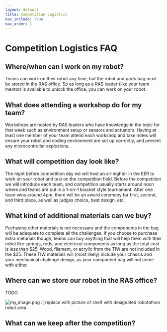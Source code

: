 ```yaml
---
layout: default
title: Competition Logistics
nav_include: true
nav_order: 1
---
```


# Competition Logistics FAQ

## Where/when can I work on my robot?
Teams can work on their robot any time, but the robot and parts bag must be stored in the RAS office. So as long as a RAS leader (like your team mentor) is available to unlock the office, you can work on your robot.

## What does attending a workshop do for my team?
Workshops are hosted by RAS leaders who have knowledge in the topic for that week such as environment setup or sensors and actuators. Having at least one member of your team attend each workshop and take notes will ensure your robot and coding environment are set up correctly, and prevent any microcontroller explosions.

## What will competition day look like?
The night before competition day we will host an all-nighter in the EER to work on your robot and test on the competition field. Before the competition we will introduce each team, and competition usually starts around noon where and teams are put in a 1-on-1 bracket style tournament. After one team wins around 4pm, there will be an award ceremony for first, second, and third place, as well as judges choice, best design, etc. 

## What kind of additional materials can we buy?
Puchasing other materials is not necessary and the components in the bag will be adequate to complete all the challenges. If you choose to purchase extra metarials though, teams can buy anything that will help them with their robot like springs, rods, and electrical components as long as the total cost is less than $25. Wood, filament, or acrylic from the TIW are not included in the $25.
These TIW materials will (most likely) include your chassis and your mechanical chalenge design, as your component bag will not come with either.

## Where can we store our robot in the RAS office?
TODO

<img src="{{ '/_assets/images/my_image.png' | prepend: site.baseurl }}" alt="my_image.png :(">
replace with picture of shelf with designated robotathon robot area

## What can we keep after the competition?
